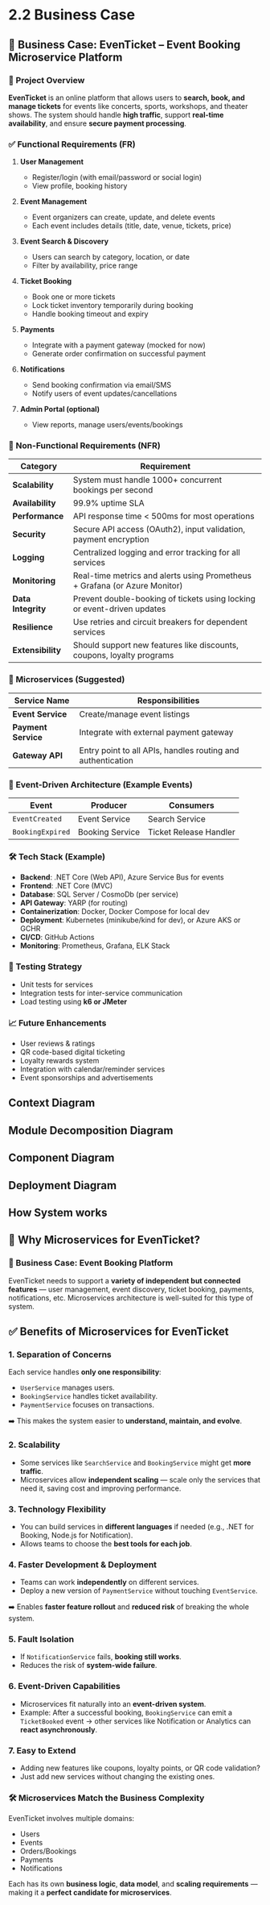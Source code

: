 # 2.2 Business Case

## 📘 Business Case: **EvenTicket – Event Booking Microservice Platform**

### 🎯 Project Overview

**EvenTicket** is an online platform that allows users to **search, book, and manage tickets** for events like concerts, sports, workshops, and theater shows. The system should handle **high traffic**, support **real-time availability**, and ensure **secure payment processing**.

### ✅ Functional Requirements (FR)

1. **User Management**

   * Register/login (with email/password or social login)
   * View profile, booking history

2. **Event Management**

   * Event organizers can create, update, and delete events
   * Each event includes details (title, date, venue, tickets, price)

3. **Event Search & Discovery**

   * Users can search by category, location, or date
   * Filter by availability, price range

4. **Ticket Booking**

   * Book one or more tickets
   * Lock ticket inventory temporarily during booking
   * Handle booking timeout and expiry

5. **Payments**

   * Integrate with a payment gateway (mocked for now)
   * Generate order confirmation on successful payment

6. **Notifications**

   * Send booking confirmation via email/SMS
   * Notify users of event updates/cancellations

7. **Admin Portal (optional)**

   * View reports, manage users/events/bookings

### 🚫 Non-Functional Requirements (NFR)

| Category           | Requirement                                                                |
| ------------------ | -------------------------------------------------------------------------- |
| **Scalability**    | System must handle 1000+ concurrent bookings per second                    |
| **Availability**   | 99.9% uptime SLA                                                           |
| **Performance**    | API response time < 500ms for most operations                              |
| **Security**       | Secure API access (OAuth2), input validation, payment encryption           |
| **Logging**        | Centralized logging and error tracking for all services                    |
| **Monitoring**     | Real-time metrics and alerts using Prometheus + Grafana (or Azure Monitor) |
| **Data Integrity** | Prevent double-booking of tickets using locking or event-driven updates    |
| **Resilience**     | Use retries and circuit breakers for dependent services                    |
| **Extensibility**  | Should support new features like discounts, coupons, loyalty programs      |

### 🧱 Microservices (Suggested)

| Service Name             | Responsibilities                                            |
| ------------------------ | ----------------------------------------------------------- |
| **Event Service**        | Create/manage event listings                                |
| **Payment Service**      | Integrate with external payment gateway                     |
| **Gateway API**          | Entry point to all APIs, handles routing and authentication |

### 📩 Event-Driven Architecture (Example Events)

| Event               | Producer        | Consumers              |
| ------------------- | --------------- | ---------------------- |
| `EventCreated`      | Event Service   | Search Service         |
| `BookingExpired`    | Booking Service | Ticket Release Handler |


### 🛠 Tech Stack (Example)

* **Backend**: .NET Core (Web API), Azure Service Bus for events
* **Frontend**: .NET Core (MVC)
* **Database**: SQL Server / CosmoDb (per service)
* **API Gateway**: YARP (for routing)
* **Containerization**: Docker, Docker Compose for local dev
* **Deployment**: Kubernetes (minikube/kind for dev), or Azure AKS or GCHR
* **CI/CD**: GitHub Actions 
* **Monitoring**: Prometheus, Grafana, ELK Stack


### 🧪 Testing Strategy

* Unit tests for services
* Integration tests for inter-service communication
* Load testing using **k6 or JMeter**

### 📈 Future Enhancements

* User reviews & ratings
* QR code-based digital ticketing
* Loyalty rewards system
* Integration with calendar/reminder services
* Event sponsorships and advertisements


## Context Diagram

## Module Decomposition Diagram

## Component Diagram

## Deployment Diagram

## How System works

## 🤔 Why Microservices for **EvenTicket**?

### 🎯 Business Case: Event Booking Platform

EvenTicket needs to support a **variety of independent but connected features** — user management, event discovery, ticket booking, payments, notifications, etc. Microservices architecture is well-suited for this type of system.

## ✅ Benefits of Microservices for EvenTicket

### 1. **Separation of Concerns**

Each service handles **only one responsibility**:

* `UserService` manages users.
* `BookingService` handles ticket availability.
* `PaymentService` focuses on transactions.

➡️ This makes the system easier to **understand, maintain, and evolve**.

### 2. **Scalability**

* Some services like `SearchService` and `BookingService` might get **more traffic**.
* Microservices allow **independent scaling** — scale only the services that need it, saving cost and improving performance.

### 3. **Technology Flexibility**

* You can build services in **different languages** if needed (e.g., .NET for Booking, Node.js for Notification).
* Allows teams to choose the **best tools for each job**.

### 4. **Faster Development & Deployment**

* Teams can work **independently** on different services.
* Deploy a new version of `PaymentService` without touching `EventService`.

➡️ Enables **faster feature rollout** and **reduced risk** of breaking the whole system.

### 5. **Fault Isolation**

* If `NotificationService` fails, **booking still works**.
* Reduces the risk of **system-wide failure**.

### 6. **Event-Driven Capabilities**

* Microservices fit naturally into an **event-driven system**.
* Example: After a successful booking, `BookingService` can emit a `TicketBooked` event → other services like Notification or Analytics can **react asynchronously**.

### 7. **Easy to Extend**

* Adding new features like coupons, loyalty points, or QR code validation?
* Just add new services without changing the existing ones.

### 🛠️ Microservices Match the Business Complexity

EvenTicket involves multiple domains:

* Users
* Events
* Orders/Bookings
* Payments
* Notifications

Each has its own **business logic**, **data model**, and **scaling requirements** — making it a **perfect candidate for microservices**.

